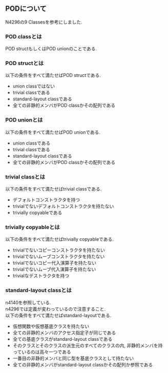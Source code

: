## PODについて
N4296の9 Classesを参考にしました.
### POD classとは
POD structもしくはPOD unionのことである.  

### POD structとは
以下の条件をすべて満たせばPOD structである.  
* union classではない
* trivial classである
* standard-layout classである
* 全ての非静的メンバがPOD classかその配列である

### POD unionとは
以下の条件をすべて満たせばPOD unionである.  
* union classである
* trivial classである
* standard-layout classである
* 全ての非静的メンバがPOD classかその配列である

### trivial classとは
以下の条件をすべて満たせばtrivial classである.  
* デフォルトコンストラクタを持つ
* trivialでないデフォルトコンストラクタを持たない
* trivially copyableである

### trivially copyableとは
以下の条件をすべて満たせばtrivially copyableである.  
* trivialでないコピーコンストラクタを持たない
* trivialでないムーブコンストラクタを持たない
* trivialでないコピー代入演算子を持たない
* trivialでないムーブ代入演算子を持たない
* trivialなデストラクタを持つ

### standard-layout classとは
n4140を参照している.  
n4296では定義が変わっているので注意すること.  
以下の条件をすべて満たせばstandard-layoutである.  
* 仮想関数や仮想基底クラスを持たない
* 全ての非静的メンバのアクセス指定子が同じである
* 全ての基底クラスがstandard-layout classである
* そのクラスとそのクラスの派生元のすべてのクラスの内, 非静的メンバを持っているのは高々一つである
* 一番目の非静的メンバと同じ型を基底クラスとして持たない
* 全ての非静的メンバがstandard-layout classかその配列か参照である

